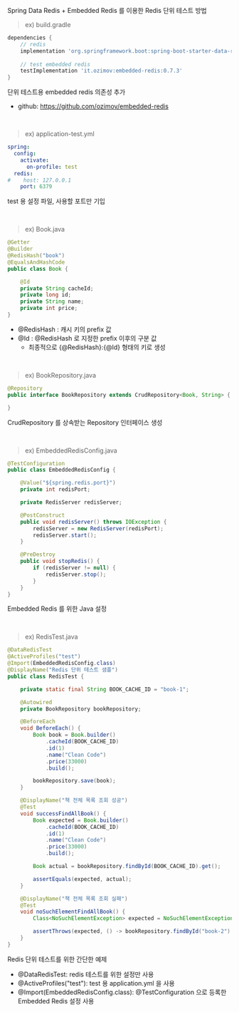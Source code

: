 Spring Data Redis + Embedded Redis 를 이용한 Redis 단위 테스트 방법  <br>

> ex) build.gradle

~~~gradle
dependencies {
    // redis
    implementation 'org.springframework.boot:spring-boot-starter-data-redis'
    
    // test embedded redis
    testImplementation 'it.ozimov:embedded-redis:0.7.3'
}
~~~

단위 테스트용 embedded redis 의존성 추가 <br>

- github: https://github.com/ozimov/embedded-redis

<br>

> ex) application-test.yml

~~~yml
spring:
  config:
    activate:
      on-profile: test
  redis:
#    host: 127.0.0.1
    port: 6379
~~~

test 용 설정 파일, 사용할 포트만 기입

<br>

> ex) Book.java

~~~java
@Getter
@Builder
@RedisHash("book")
@EqualsAndHashCode
public class Book {

    @Id
    private String cacheId;
    private long id;
    private String name;
    private int price;
}
~~~

- @RedisHash : 캐시 키의 prefix 값
- @Id : @RedisHash 로 지정한 prefix 이후의 구분 값
  - 최종적으로 {@RedisHash}:{@Id} 형태의 키로 생성

<br>

> ex) BookRepository.java

~~~java
@Repository
public interface BookRepository extends CrudRepository<Book, String> {

}

~~~

CrudRepository 를 상속받는 Repository 인터페이스 생성

<br>

> ex) EmbeddedRedisConfig.java

~~~java
@TestConfiguration
public class EmbeddedRedisConfig {

    @Value("${spring.redis.port}")
    private int redisPort;

    private RedisServer redisServer;

    @PostConstruct
    public void redisServer() throws IOException {
        redisServer = new RedisServer(redisPort);
        redisServer.start();
    }

    @PreDestroy
    public void stopRedis() {
        if (redisServer != null) {
            redisServer.stop();
        }
    }
}
~~~

Embedded Redis 를 위한 Java 설정 <br>

<br>

> ex) RedisTest.java

~~~java
@DataRedisTest
@ActiveProfiles("test")
@Import(EmbeddedRedisConfig.class)
@DisplayName("Redis 단위 테스트 샘플")
public class RedisTest {

    private static final String BOOK_CACHE_ID = "book-1";

    @Autowired
    private BookRepository bookRepository;

    @BeforeEach
    void BeforeEach() {
        Book book = Book.builder()
            .cacheId(BOOK_CACHE_ID)
            .id(1)
            .name("Clean Code")
            .price(33000)
            .build();

        bookRepository.save(book);
    }

    @DisplayName("책 전체 목록 조회 성공")
    @Test
    void successFindAllBook() {
        Book expected = Book.builder()
            .cacheId(BOOK_CACHE_ID)
            .id(1)
            .name("Clean Code")
            .price(33000)
            .build();

        Book actual = bookRepository.findById(BOOK_CACHE_ID).get();

        assertEquals(expected, actual);
    }

    @DisplayName("책 전체 목록 조회 실패")
    @Test
    void noSuchElementFindAllBook() {
        Class<NoSuchElementException> expected = NoSuchElementException.class;

        assertThrows(expected, () -> bookRepository.findById("book-2").orElseThrow());
    }
}
~~~

Redis 단위 테스트를 위한 간단한 예제 <br>

- @DataRedisTest: redis 테스트를 위한 설정만 사용
- @ActiveProfiles("test"): test 용 application.yml 을 사용
- @Import(EmbeddedRedisConfig.class): @TestConfiguration 으로 등록한 Embedded Redis 설정 사용
